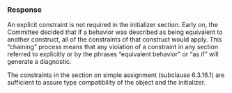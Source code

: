 ### Response

An explicit constraint is not required in the initializer section. Early on, the
Committee decided that if a behavior was described as being equivalent to
another construct, all of the constraints of that construct would apply. This
“chaining” process means that any violation of a constraint in any section
referred to explicitly or by the phrases “equivalent behavior” or “as if” will
generate a diagnostic.

The constraints in the section on simple assignment (subclause 6.3.16.1) are
sufficient to assure type compatibility of the object and the initializer.
